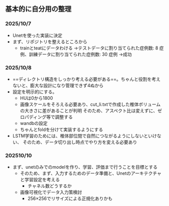 ## 基本的に自分用の整理

### 2025/10/7
- Unetを使った実装に決定
- まず、リポジトリを整えるところから
  - trainとteatにデータわける
     ->テストデータに割り当てられた症例数: 8 症例、訓練データに割り当てられた症例数: 30 症例
     ->成功
### 2025/10/8
- ==ディレクトリ構造をしっかり考える必要がある==。ちゃんと役割を考えないと、膨大な設計になり管理できず4ぬから
- 設定を明示的にする。
	- HUは0から1800
	- 画像スケールをそろえる必要あり、cut_li.txtで作成した椎体ボリュームの大きさに差があることが判明
	  そのため、アスペクト比は変えずに、ゼロパディング等で調整する
	- wandbの設定
	- ちゃんとfoldを分けて実装するようにする
- LSTM学習のためには、椎体部位間で自然につながるようにしないといけない、
  そのため、データ切り出し時点でやり方を変える必要あり
### 202510/10
- まず、unetのみでのmodelを作り、学習、評価まで行うことを目標とする
     - そのため、まず、入力するためのデータ準備と、Unetのアーキテクチャと学習設定を考える
        - チャネル数どうするか
     - 画像可視化でデータ入力策検討
        - 256×256でリサイズによる正規化ありかも